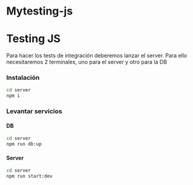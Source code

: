 # Mytesting-js
# Testing JS

Para hacer los tests de integración deberemos lanzar el server. Para ello necesitaremos 2 terminales, uno para el server y otro para la DB

### Instalación

```bash
cd server
npm i
```

### Levantar servicios
#### DB
```bash
cd server
npm run db:up
```

#### Server
```bash
cd server
npm run start:dev
```
